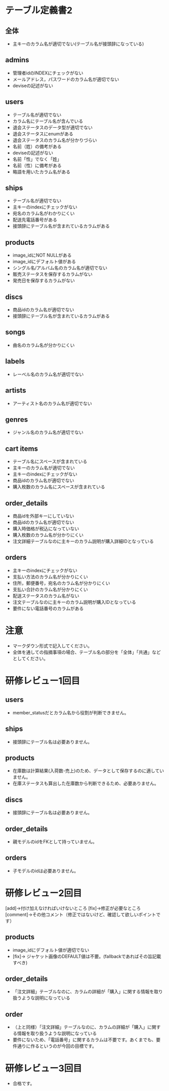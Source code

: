 # テーブル定義書2
## 全体
- 主キーのカラム名が適切でない(テーブル名が接頭辞になっている)

## admins
- 管理者idのINDEXにチェックがない
- メールアドレス，パスワードのカラム名が適切でない
- deviseの記述がない

## users
- テーブル名が適切でない
- カラム名にテーブル名が含んでいる
- 退会ステータスのデータ型が適切でない
- 退会ステータスにenumがある
- 退会ステータスのカラム名が分かりづらい
- 名前（姓）の備考がある
- deviseの記述がない
- 名前「性」でなく「姓」
- 名前（性）に備考がある
- 略語を用いたカラム名がある

## ships
- テーブル名が適切でない
- 主キーのindexにチェックがない
- 宛名のカラム名がわかりにくい
- 配送先電話番号がある
- 接頭辞にテーブル名が含まれているカラムがある

## products
- image_idにNOT NULLがある
- image_idにデフォルト値がある
- シングル名/アルバム名のカラム名が適切でない
- 販売ステータスを保存するカラムがない
- 発売日を保存するカラムがない

## discs
- 商品idのカラム名が適切でない
- 接頭辞にテーブル名が含まれているカラムがある

## songs
- 曲名のカラム名が分かりにくい

## labels
- レーベル名のカラム名が適切でない

## artists
- アーティスト名のカラム名が適切でない

## genres
- ジャンル名のカラム名が適切でない

## cart items
- テーブル名にスペースが含まれている 
- 主キーのカラム名が適切でない
- 主キーのindexにチェックがない
- 商品idのカラム名が適切でない
- 購入枚数のカラム名にスペースが含まれている

## order_details
- 商品idを外部キーにしていない
- 商品idのカラム名が適切でない
- 購入時価格が税込になっていない
- 購入枚数のカラム名が分かりにくい
- 注文詳細テーブルなのに主キーのカラム説明が購入詳細IDとなっている

## orders
- 主キーのindexにチェックがない
- 支払い方法のカラム名が分かりにくい
- 住所，郵便番号，宛名のカラム名が分かりにくい
- 支払い合計のカラム名が分かりにくい
- 配送ステータスのカラム名がない
- 注文テーブルなのに主キーのカラム説明が購入IDとなっている
- 要件にない電話番号のカラムがある


# 注意
* マークダウン形式で記入してください。
* 全体を通しての指摘事項の場合、テーブル名の部分を「全体」「共通」などとしてください。

# 研修レビュー1回目
## users
- member_statusだとカラム名から役割が判断できません。

## ships
- 接頭辞にテーブル名は必要ありません。

## products
- 在庫数は計算結果(入荷数-売上)のため、データとして保存するのに適していません。
- 在庫ステータスも算出した在庫数から判断できるため、必要ありません。

## discs
- 接頭辞にテーブル名は必要ありません。

## order_details
- 親モデルのidをFKとして持っていません。

## orders
- 子モデルのidは必要ありません。

# 研修レビュー2回目
[add]→付け加えなければいけないところ
[fix]→修正が必要なところ
[comment]→その他コメント（修正ではないけど、確認して欲しいポイントです）

## products
- image_idにデフォルト値が適切でない
-  [fix]→ ジャケット画像のDEFAULT値は不要。(fallbackであればその旨記載すべき)

## order_details
- 「注文詳細」テーブルなのに、カラムの詳細が「購入」に関する情報を取り扱うような説明になっている

## order
- （上と同様）「注文詳細」テーブルなのに、カラムの詳細が「購入」に関する情報を取り扱うような説明になっている
- 要件にないため、「電話番号」に関するカラムは不要です。あくまでも、要件通りに作るというのが今回の目標です。

# 研修レビュー3回目
- 合格です。
